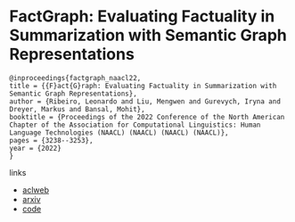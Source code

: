 # FactGraph: Evaluating Factuality in Summarization with Semantic Graph Representations

```
@inproceedings{factgraph_naacl22,
title = {{F}act{G}raph: Evaluating Factuality in Summarization with Semantic Graph Representations},
author = {Ribeiro, Leonardo and Liu, Mengwen and Gurevych, Iryna and Dreyer, Markus and Bansal, Mohit},
booktitle = {Proceedings of the 2022 Conference of the North American Chapter of the Association for Computational Linguistics: Human Language Technologies (NAACL) (NAACL) (NAACL) (NAACL)},
pages = {3238--3253},
year = {2022}
}
```

links
- [aclweb](https://www.aclweb.org/anthology/2022.naacl-main.236/)
- [arxiv](https://arxiv.org/abs/2204.06508)
- [code](https://github.com/amazon-research/fact-graph)
